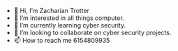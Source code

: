 - 👋 Hi, I’m Zacharian Trotter
- 👀 I’m interested in all things computer.
- 🌱 I’m currently learning cyber security.
- 💞️ I’m looking to collaborate on cyber security projects.
- 📫 How to reach me 6154809935

<!---
Zacht5493/Zacht5493 is a ✨ special ✨ repository because its `README.md` (this file) appears on your GitHub profile.
You can click the Preview link to take a look at your changes.
--->

